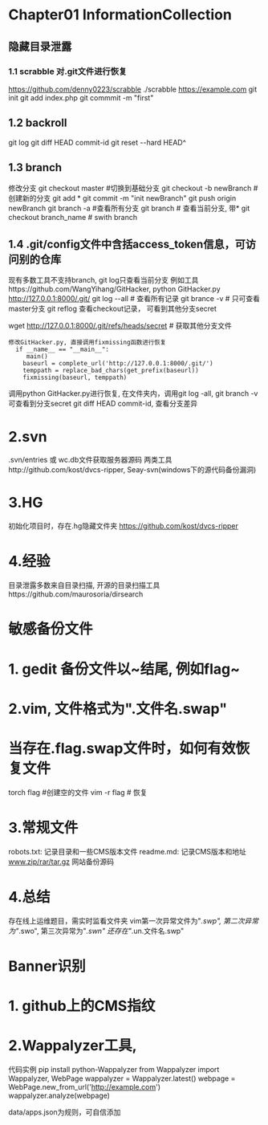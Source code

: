 
# Chapter01 InformationCollection

## 隐藏目录泄露
### 1.1 scrabble 对.git文件进行恢复
https://github.com/denny0223/scrabble
./scrabble https://example.com
git init
git add index.php
git commmit -m "first"


## 1.2 backroll
git log
git diff HEAD commit-id
git reset --hard HEAD^

## 1.3 branch

修改分支
git checkout master #切换到基础分支
git checkout -b newBranch # 创建新的分支
git add *
git commit -m "init newBranch"
git push origin newBranch
git branch -a #查看所有分支
git branch # 查看当前分支, 带*
git checkout branch_name # swith branch

## 1.4 .git/config文件中含括access_token信息，可访问别的仓库
现有多数工具不支持branch, git log只查看当前分支
例如工具https://github.com/WangYihang/GitHacker,
python GitHacker.py http://127.0.0.1:8000/.git/
git log --all # 查看所有记录
git brance -v # 只可查看master分支
git reflog 查看checkout记录， 可看到其他分支secret

wget http://127.0.0.1:8000/.git/refs/heads/secret # 获取其他分支文件
```
修改GitHacker.py, 直接调用fixmissing函数进行恢复
  if __name__ == "__main__":
     main()
    baseurl = complete_url('http://127.0.0.1:8000/.git/')
    temppath = replace_bad_chars(get_prefix(baseurl))
    fixmissing(baseurl, temppath)
```
调用python GitHacker.py进行恢复, 
在文件夹内，调用git log -all, git branch -v 可查看到分支secret
git diff HEAD commit-id, 查看分支差异

# 2.svn
.svn/entries 或 wc.db文件获取服务器源码
两类工具http://github.com/kost/dvcs-ripper, Seay-svn(windows下的源代码备份漏洞)

# 3.HG
初始化项目时，存在.hg隐藏文件夹
https://github.com/kost/dvcs-ripper

# 4.经验
目录泄露多数来自目录扫描, 开源的目录扫描工具https://github.com/maurosoria/dirsearch




# 敏感备份文件
# 1. gedit 备份文件以~结尾, 例如flag~
# 2.vim, 文件格式为".文件名.swap"
  # 当存在.flag.swap文件时，如何有效恢复文件
  torch flag #创建空的文件
  vim -r flag # 恢复

# 3.常规文件
robots.txt: 记录目录和一些CMS版本文件
readme.md: 记录CMS版本和地址
www.zip/rar/tar.gz 网站备份源码

# 4.总结
存在线上运维题目，需实时监看文件夹
vim第一次异常文件为"*.swp", 
  第二次异常为"*.swo",
  第三次异常为"*.swn"
还存在"*.un.文件名.swp"

# Banner识别
# 1. github上的CMS指纹
# 2.Wappalyzer工具, 
代码实例
pip install python-Wappalyzer
from Wappalyzer import Wappalyzer, WebPage
wappalyzer = Wappalyzer.latest()
webpage = WebPage.new_from_url('http://example.com')
wappalyzer.analyze(webpage)

data/apps.json为规则，可自信添加
